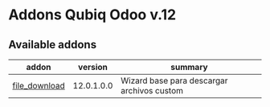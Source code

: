 Addons Qubiq Odoo v.12
======================

[//]: # (addons)

Available addons
----------------
addon | version | summary
--- | --- | ---
[file_download](file_download/)| 12.0.1.0.0 | Wizard base para descargar archivos custom

[//]: # (end addons)